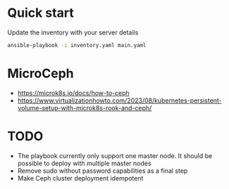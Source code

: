 # Quick start

Update the inventory with your server details

```sh
ansible-playbook -i inventory.yaml main.yaml
```

# MicroCeph

* https://microk8s.io/docs/how-to-ceph
* https://www.virtualizationhowto.com/2023/08/kubernetes-persistent-volume-setup-with-microk8s-rook-and-ceph/

# TODO

* The playbook currently only support one master node. It should be possible to deploy with multiple master nodes
* Remove sudo without password capabilities as a final step
* Make Ceph cluster deployment idempotent
